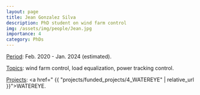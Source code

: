 ```yaml
---
layout: page
title: Jean Gonzalez Silva
description: PhD student on wind farm control
img: /assets/img/people/Jean.jpg
importance: 4
category: PhDs
---
```


<!-- NOTE: make the profile picture appear here as in my about page (copy the code for floating image) -->

<u>Period</u>: Feb. 2020 - Jan. 2024 (estimated).

<u>Topics</u>: wind farm control, load equalization, power tracking control.

<u>Projects</u>: <a href=" {{ "projects/funded_projects/4_WATEREYE" | relative_url }}">WATEREYE</a>.

<!-- NOTE: add projects to everybody, with links to their page -->